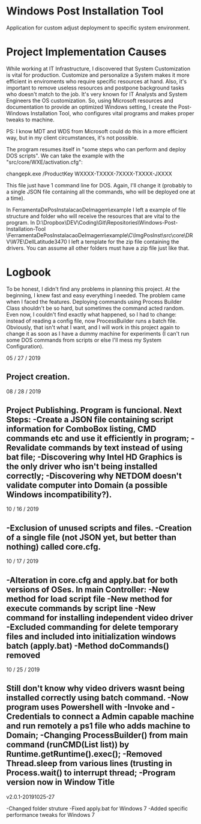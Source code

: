 # Windows Post Installation Tool
 Application for custom adjust deployment to specific system environment.


# Project Implementation Causes

 While working at IT Infrastructure, I discovered that System Customization is
 vital for production. Customize and personalize a System makes it more efficient
 in enviroments who require specific resources at hand. Also, it's important to
 remove useless resources and postpone background tasks who doesn't match to
 the job.
 It's very known for IT Analysts and System Engineers the OS customization. So,
 using Microsoft resources and documentation to provide an optimized Windows setting,
 I create the Post-Windows Installation Tool, who configures vital programs and makes
 proper tweaks to machine.
 
 PS: I know MDT and WDS from Microsoft could do this in a more efficient way, but in my
 client circumstances, it's not possible.
 
 
 The program resumes itself in "some steps who can perform and deploy DOS scripts". We can
 take the example with the "src/core/WXE/activation.cfg":
 
 changepk.exe /ProductKey WXXXX-TXXXX-7XXXX-TXXXX-JXXXX
 
 This file just have 1 command line for DOS. Again, I'll change it (probably to a single JSON
 file containing all the commands, who will be deployed one at a time).
 
 In FerramentaDePosInstalacaoDeImagem\example I left a example of file structure and
 folder who will receive the resources that are vital to the program.
 In D:\Dropbox\DEV\Coding\Git\Repositories\Windows-Post-Installation-Tool
 \FerramentaDePosInstalacaoDeImagem\example\C\ImgPosInst\src\core\DRV\W7E\DellLatitude3470
 I left a template for the zip file containing the drivers. You can assume all other folders must
 have a zip file just like that.

 
# Logbook

 To be honest, I didn't find any problems in planning this project. At the beginning, I
 knew fast and easy everything I needed. The problem came when I faced the features.
 Deploying commands using Process Builder Class shouldn't be so hard, but sometimes
 the command acted random. Even now, I couldn't find exactly what happened, so I had
 to change: instead of reading a config file, now ProcessBuilder runs a batch file.
 Obviously, that isn't what I want, and I will work in this project again to change it
 as soon as I have a dummy machine for experiments (I can't run some DOS commands from
 scripts or else I'll mess my System Configuration).
 
 
 05 / 27 / 2019
 
 Project creation.
 ----------------------------------------------------------------------------------------
 08 / 28 / 2019
 
 Project Publishing. Program is funcional.
 Next Steps: 
 -Create a JSON file containing script information for ComboBox listing, CMD
 commands etc and use it efficiently in program;
 -Revalidate commands by text instead of using bat file;
 -Discovering why Intel HD Graphics is the only driver who isn't being installed
 correctly;
 -Discovering why NETDOM doesn't validate computer into Domain (a possible Windows
 incompatibility?).
 -----------------------------------------------------------------------------------------
 10 / 16 / 2019
 
 -Exclusion of unused scripts and files.
 -Creation of a single file (not JSON yet, but better than nothing) called core.cfg.
 -----------------------------------------------------------------------------------------
 10 / 17 / 2019
 
 -Alteration in core.cfg and apply.bat for both versions of OSes.
In main Controller:
-New method for load script file
-New method for execute commands by script line
-New command for installing independent video driver
-Excluded commanding for delete temporary files and included into initialization windows batch (apply.bat)
-Method doCommands() removed
 -------------------------
 10 / 25 / 2019
 
 Still don't know why video drivers wasnt being installed correctly using batch command.
 -Now program uses Powershell with -Invoke and -Credentials to connect a Admin capable machine and run
 remotely a ps1 file who adds machine to Domain;
 -Changing ProcessBuilder() from main command (runCMD(List<String> list)) by Runtime.getRuntime().exec();
 -Removed Thread.sleep from various lines (trusting in Process.wait() to interrupt thread;
 -Program version now in Window Title
 -------------------------
 v2.0.1-20191025-27
 
-Changed folder struture
-Fixed apply.bat for Windows 7
-Added specific performance tweaks for Windows 7
 



